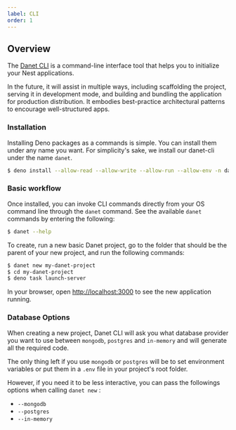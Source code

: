 ```yaml
---
label: CLI
order: 1
---
```

## Overview

The [Danet CLI](https://github.com/Savory/Danet-CLI) is a command-line interface tool that helps you to initialize your Nest applications.

In the future, it will assist in multiple ways, including scaffolding the project, serving it in development mode, and building and bundling the application for production distribution. It embodies best-practice architectural patterns to encourage well-structured apps.

### Installation

Installing Deno packages as a commands is simple. You can install them under any name you want. For simplicity's sake, we install our danet-cli under the name `danet`.  

```bash
$ deno install --allow-read --allow-write --allow-run --allow-env -n danet https://deno.land/x/danet_cli/main.ts
```

### Basic workflow

Once installed, you can invoke CLI commands directly from your OS command line through the `danet` command. See the available `danet` commands by entering the following:

```bash
$ danet --help
```

To create, run a new basic Danet project, go to the folder that should be the parent of your new project, and run the following commands:

```bash
$ danet new my-danet-project
$ cd my-danet-project
$ deno task launch-server
```

In your browser, open [http://localhost:3000](http://localhost:3000) to see the new application running.

### Database Options

When creating a new project, Danet CLI will ask you what database provider you want to use between `mongodb`, `postgres` and `in-memory` and will generate all the required code.

The only thing left if you use `mongodb` or `postgres` will be to set environment variables or put them in a `.env` file in your project's root folder.

However, if you need it to be less interactive, you can pass the followings options when calling `danet new` : 

- `--mongodb`
- `--postgres`
- `--in-memory`